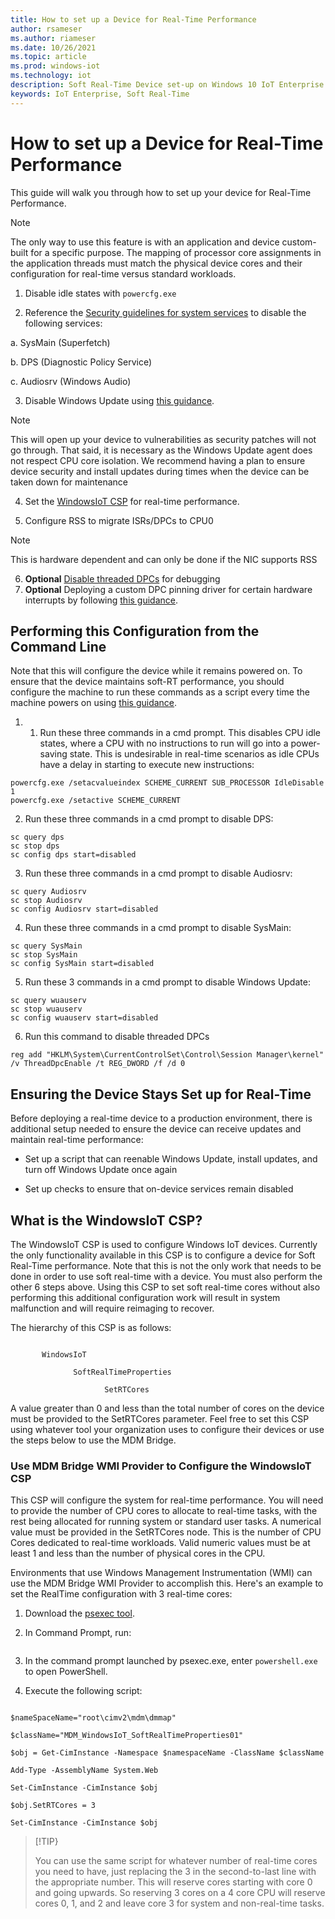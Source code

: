 ```yaml
---
title: How to set up a Device for Real-Time Performance
author: rsameser
ms.author: riameser
ms.date: 10/26/2021
ms.topic: article
ms.prod: windows-iot
ms.technology: iot
description: Soft Real-Time Device set-up on Windows 10 IoT Enterprise
keywords: IoT Enterprise, Soft Real-Time
---
```


# How to set up a Device for Real-Time Performance
This guide will walk you through how to set up your device for Real-Time Performance.

> [!NOTE]
>
> The only way to use this feature is with an application and device custom-built for a specific purpose. The mapping of processor core assignments in the application threads must match the physical device cores and their configuration for real-time versus standard workloads.  

1. Disable idle states with ```powercfg.exe```

2. Reference the [Security guidelines for system services](/windows-server/security/windows-services/security-guidelines-for-disabling-system-services-in-windows-server) to disable the following services:

  a. SysMain (Superfetch)

  b. DPS (Diagnostic Policy Service)

  c. Audiosrv (Windows Audio)

3. Disable Windows Update using [this guidance](/windows/privacy/manage-connections-from-windows-operating-system-components-to-microsoft-services#bkmk-wu).

> [!NOTE]
>
> This will open up your device to vulnerabilities as security patches will not go through. That said, it is necessary as the Windows Update agent does not respect CPU core isolation. We recommend having a plan to ensure device security and install updates during times when the device can be taken down for maintenance

4. Set the [WindowsIoT CSP](#what-is-the-windowsiot-csp) for real-time performance.

5. Configure RSS to migrate ISRs/DPCs to CPU0
> [!NOTE]
> This is hardware dependent and can only be done if the NIC supports RSS

6. **Optional** [Disable threaded DPCs](/windows-hardware/drivers/kernel/introduction-to-threaded-dpcs) for debugging
7. **Optional** Deploying a custom DPC pinning driver for certain hardware interrupts by following [this guidance](/windows-hardware/drivers/kernel/guidelines-for-writing-dpc-routines).

## Performing this Configuration from the Command Line
Note that this will configure the device while it remains powered on. To ensure that the device maintains soft-RT performance, you should configure the machine to run these commands as a script every time the machine powers on using [this guidance](https://aka.ms/SRT-GPS).

1. 1. Run these three commands in a cmd prompt. This disables CPU idle states, where a CPU with no instructions to run will go into a power-saving state. This is undesirable in real-time scenarios as idle CPUs have a delay in starting to execute new instructions:

```
powercfg.exe /setacvalueindex SCHEME_CURRENT SUB_PROCESSOR IdleDisable 1
powercfg.exe /setactive SCHEME_CURRENT
```

2. Run these three commands in a cmd prompt to disable DPS:

```
sc query dps
sc stop dps
sc config dps start=disabled
```

3. Run these three commands in a cmd prompt to disable Audiosrv:
```
sc query Audiosrv
sc stop Audiosrv
sc config Audiosrv start=disabled
```


4. Run these three commands in a cmd prompt to disable SysMain:
```
sc query SysMain
sc stop SysMain
sc config SysMain start=disabled
```

5. Run these 3 commands in a cmd prompt to disable Windows Update:
```
sc query wuauserv
sc stop wuauserv
sc config wuauserv start=disabled
```

6. Run this command to disable threaded DPCs
```
reg add "HKLM\System\CurrentControlSet\Control\Session Manager\kernel" /v ThreadDpcEnable /t REG_DWORD /f /d 0
```

## Ensuring the Device Stays Set up for Real-Time
Before deploying a real-time device to a production environment, there is additional setup needed to ensure the device can receive updates and maintain real-time performance:

* Set up a script that can reenable Windows Update, install updates, and turn off Windows Update once again

* Set up checks to ensure that on-device services remain disabled


## What is the WindowsIoT CSP?

The WindowsIoT CSP is used to configure Windows IoT devices. Currently the only functionality available in this CSP is to configure a device for Soft Real-Time performance. Note that this is not the only work that needs to be done in order to use soft real-time with a device. You must also perform the other 6 steps above. Using this CSP to set soft real-time cores without also performing this additional configuration work will result in system malfunction and will require reimaging to recover.

The hierarchy of this CSP is as follows:

```./Device/Vendor/MSFT

       WindowsIoT

              SoftRealTimeProperties

                     SetRTCores
```

A value greater than 0 and less than the total number of cores on the device must be provided to the SetRTCores parameter. Feel free to set this CSP using whatever tool your organization uses to configure their devices or use the steps below to use the MDM Bridge.

### Use MDM Bridge WMI Provider to Configure the WindowsIoT CSP

This CSP will configure the system for real-time performance. You will need to provide the number of CPU cores to allocate to real-time tasks, with the rest being allocated for running system or standard user tasks. A numerical value must be provided in the SetRTCores node. This is the number of CPU Cores dedicated to real-time workloads. Valid numeric values must be at least 1 and less than the number of physical cores in the CPU.  

Environments that use Windows Management Instrumentation (WMI) can use the MDM Bridge WMI Provider to accomplish this. Here's an example to set the RealTime configuration with 3 real-time cores:

1. Download the [psexec tool](/sysinternals/downloads/psexec).

2. In Command Prompt, run:

    ```psexec.exe -i -s cmd.exe
    ```

3. In the command prompt launched by psexec.exe, enter ```powershell.exe``` to open PowerShell.

4. Execute the following script:

```

$nameSpaceName="root\cimv2\mdm\dmmap"

$className="MDM_WindowsIoT_SoftRealTimeProperties01"

$obj = Get-CimInstance -Namespace $namespaceName -ClassName $className

Add-Type -AssemblyName System.Web

Set-CimInstance -CimInstance $obj

$obj.SetRTCores = 3

Set-CimInstance -CimInstance $obj

```

>[!TIP}
>
> You can use the same script for whatever number of real-time cores you need to have, just replacing the 3 in the second-to-last line with the appropriate number. This will reserve cores starting with core 0 and going upwards. So reserving 3 cores on a 4 core CPU will reserve cores 0, 1, and 2 and leave core 3 for system and non-real-time tasks.
